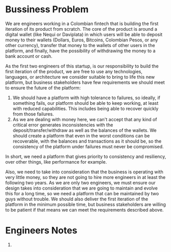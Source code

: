 # Bussiness Problem

We are engineers working in a Colombian fintech that is building the first iteration of its product from scratch. The core of the product is around a digital wallet (like Nequi or Daviplata) in which users will be able to deposit money to their wallets (Dollars, Euros, Bitcoins, Colombian Pesos, or any other currency), transfer that money to the wallets of other users in the platform, and finally, have the possibility of withdrawing the money to a bank account or cash.

As the first two engineers of this startup, is our responsibility to build the first iteration of the product, we are free to use any technologies, languages, or architecture we consider suitable to bring to life this new platform, but business stakeholders have few requirements we should meet to ensure the future of the platform:

1. We should have a platform with high tolerance to failures, so ideally, if something fails, our platform should be able to keep working, at least with reduced capabilities. This includes being able to recover quickly from those failures.
2. As we are dealing with money here, we can't accept that any kind of critical error generates inconsistencies with the deposit/transfer/withdraw as well as the balances of the wallets. We should create a platform that even in the worst conditions can be recoverable, with the balances and transactions as it should be, so the consistency of the platform under failures must never be compromised.

In short, we need a platform that gives priority to consistency and resiliency, over other things, like performance for example.

Also, we need to take into consideration that the business is operating with very little money, so they are not going to hire more engineers in at least the following two years. As we are only two engineers, we must ensure our design takes into consideration that we are going to maintain and evolve this for a long time, so we need a platform that can be maintained by two guys without trouble. We should also deliver the first iteration of the platform in the minimum possible time, but business stakeholders are willing to be patient if that means we can meet the requirements described above.

# Engineers Notes

1.
